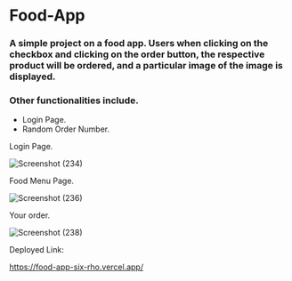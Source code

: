 # Food-App

 ### A simple project on a food app. Users when clicking on the checkbox and clicking on the order button, the respective product will be ordered, and a particular image of the image is displayed.
 
 ### Other functionalities include.
 - Login Page.
 - Random Order Number.
 
 Login Page.
 
 ![Screenshot (234)](https://user-images.githubusercontent.com/101566628/185417524-e2ca1f4f-e425-47b9-b6f6-29db074a5948.png)

Food Menu Page.

 ![Screenshot (236)](https://user-images.githubusercontent.com/101566628/185417618-1de5855c-f0e2-4ca0-9bdd-22ccc148a59e.png)

Your order.

![Screenshot (238)](https://user-images.githubusercontent.com/101566628/185417679-f54707e3-b88a-4b4e-8783-74eb14b6d1be.png)


Deployed Link:

https://food-app-six-rho.vercel.app/
